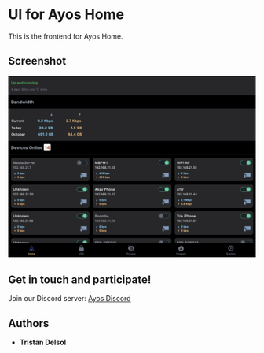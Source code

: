 # UI for Ayos Home

This is the frontend for Ayos Home.

## Screenshot

![Screenshot as of c03b788.png](meta/ayos-screenshot-dark.png)

## Get in touch and participate!

Join our Discord server: [Ayos Discord](https://discord.gg/ayos.io)


## Authors

* **Tristan Delsol**
